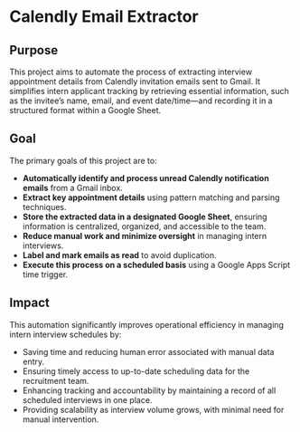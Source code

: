 # Calendly Email Extractor

## Purpose
This project aims to automate the process of extracting interview appointment details from Calendly invitation emails sent to Gmail. It simplifies intern applicant tracking by retrieving essential information, such as the invitee’s name, email, and event date/time—and recording it in a structured format within a Google Sheet.

## Goal
The primary goals of this project are to:

- **Automatically identify and process unread Calendly notification emails** from a Gmail inbox.
- **Extract key appointment details** using pattern matching and parsing techniques.
- **Store the extracted data in a designated Google Sheet**, ensuring information is centralized, organized, and accessible to the team.
- **Reduce manual work and minimize oversight** in managing intern interviews.
- **Label and mark emails as read** to avoid duplication.
- **Execute this process on a scheduled basis** using a Google Apps Script time trigger.

## Impact
This automation significantly improves operational efficiency in managing intern interview schedules by:

- Saving time and reducing human error associated with manual data entry.
- Ensuring timely access to up-to-date scheduling data for the recruitment team.
- Enhancing tracking and accountability by maintaining a record of all scheduled interviews in one place.
- Providing scalability as interview volume grows, with minimal need for manual intervention.
